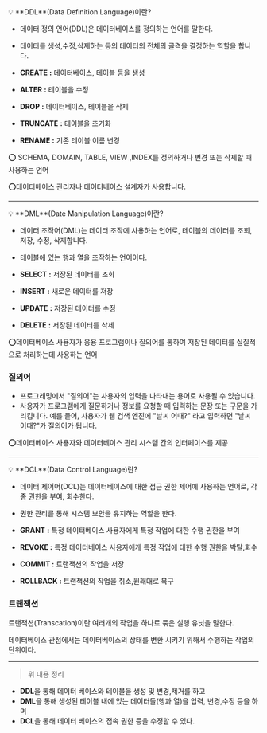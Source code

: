 <aside>
💡 **DDL**(Data Definition Language)이란?

</aside>

- 데이터 정의 언어(DDL)은 데이터베이스를 정의하는 언어를 말한다.
- 데이터를 생성,수정,삭제하는 등의 데이터의 전체의 골격을 결정하는 역할을 합니다.

- **CREATE** **:** 데이터베이스, 테이블 등을 생성
- **ALTER** **:** 테이블을 수정
- **DROP** **:** 데이터베이스, 테이블을 삭제
- **TRUNCATE** **:** 테이블을 초기화
- **RENAME** **:** 기존 테이블 이름 변경

⭕ SCHEMA, DOMAIN, TABLE, VIEW ,INDEX를 정의하거나 변경 또는 삭제할 때 사용하는 언어

⭕데이터베이스 관리자나 데이터베이스 설계자가 사용합니다.

---

<aside>
💡 **DML**(Date Manipulation Language)이란?

</aside>

- 데이터 조작어(DML)는 데이터 조작에 사용하는 언어로, 테이블의 데이터를 조회, 저장, 수정, 삭제합니다.
- 테이블에 있는 행과 열을 조작하는 언어이다.

- **SELECT** **:** 저장된 데이터를 조회
- **INSERT** **:** 새로운 데이터를 저장
- **UPDATE** **:** 저장된 데이터를 수정
- **DELETE** **:** 저장된 데이터를 삭제

⭕데이터베이스 사용자가 응용 프로그램이나 질의어를 통하여 저장된 데이터를 실질적으로 처리하는데 사용하는 언어  

### 질의어

- 프로그래밍에서 "질의어"는 사용자의 입력을 나타내는 용어로 사용될 수 있습니다.
- 사용자가 프로그램에게 질문하거나 정보를 요청할 때 입력하는 문장 또는 구문을 가리킵니다. 예를 들어, 사용자가 웹 검색 엔진에 "날씨 어때?" 라고 입력하면 "날씨 어때?"가 질의어가 됩니다.

⭕데이터베이스 사용자와 데이터베이스 관리 시스템 간의 인터페이스를 제공

---

<aside>
💡 **DCL**(Data Control Language)란?

</aside>

- 데이터 제어어(DCL)는 데이터베이스에 대한 접근 권한 제어에 사용하는 언어로, 각종 권한을 부여, 회수한다.
- 권한 관리를 통해 시스템 보안을 유지하는 역할을 한다.

- **GRANT** **:** 특정 데이터베이스 사용자에게 특정 작업에 대한 수행 권한을 부여
- **REVOKE :** 특정 데이터베이스 사용자에게 특정 작업에 대한 수행 권한을 박탈,회수
- **COMMIT :** 트랜잭션의 작업을 저장
- **ROLLBACK :** 트랜잭션의 작업을 취소,원래대로 복구

### 트랜잭션

트랜잭션(Transcation)이란 여러개의 작업을 하나로 묶은 실행 유닛을 말한다.

데이터베이스 관점에서는 데이터베이스의 상태를 변환 시키기 위해서 수행하는 작업의 단위이다.

---

> 위 내용 정리
> 
- **DDL**을 통해 데이터 베이스와 테이블을 생성 및 변경,제거를 하고
- **DML**을 통해 생성된 테이블 내에 있는 데이터들(행과 열)을 입력, 변경,수정 등을 하며
- **DCL**을 통해 데이터 베이스의 접속 권한 등을 수정할 수 있다.

